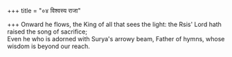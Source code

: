 +++
title = "०४ विश्वस्य राजा"

+++
Onward he flows, the King of all that sees the light: the Rsis' Lord hath raised the song of sacrifice;  
     Even he who is adorned with Surya's arrowy beam, Father of hymns, whose wisdom is beyond our reach.